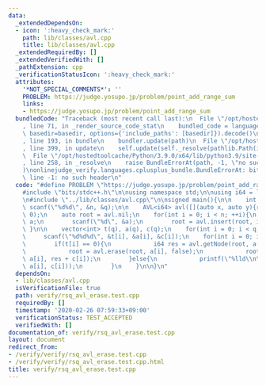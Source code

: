 ```yaml
---
data:
  _extendedDependsOn:
  - icon: ':heavy_check_mark:'
    path: lib/classes/avl.cpp
    title: lib/classes/avl.cpp
  _extendedRequiredBy: []
  _extendedVerifiedWith: []
  _pathExtension: cpp
  _verificationStatusIcon: ':heavy_check_mark:'
  attributes:
    '*NOT_SPECIAL_COMMENTS*': ''
    PROBLEM: https://judge.yosupo.jp/problem/point_add_range_sum
    links:
    - https://judge.yosupo.jp/problem/point_add_range_sum
  bundledCode: "Traceback (most recent call last):\n  File \"/opt/hostedtoolcache/Python/3.9.0/x64/lib/python3.9/site-packages/onlinejudge_verify/documentation/build.py\"\
    , line 71, in _render_source_code_stat\n    bundled_code = language.bundle(stat.path,\
    \ basedir=basedir, options={'include_paths': [basedir]}).decode()\n  File \"/opt/hostedtoolcache/Python/3.9.0/x64/lib/python3.9/site-packages/onlinejudge_verify/languages/cplusplus.py\"\
    , line 193, in bundle\n    bundler.update(path)\n  File \"/opt/hostedtoolcache/Python/3.9.0/x64/lib/python3.9/site-packages/onlinejudge_verify/languages/cplusplus_bundle.py\"\
    , line 399, in update\n    self.update(self._resolve(pathlib.Path(included), included_from=path))\n\
    \  File \"/opt/hostedtoolcache/Python/3.9.0/x64/lib/python3.9/site-packages/onlinejudge_verify/languages/cplusplus_bundle.py\"\
    , line 258, in _resolve\n    raise BundleErrorAt(path, -1, \"no such header\"\
    )\nonlinejudge_verify.languages.cplusplus_bundle.BundleErrorAt: bits/stdc++.h:\
    \ line -1: no such header\n"
  code: "#define PROBLEM \"https://judge.yosupo.jp/problem/point_add_range_sum\"\n\
    #include \"bits/stdc++.h\"\n\nusing namespace std;\n\nusing i64 = long long;\n\
    \n#include \"../lib/classes/avl.cpp\"\n\nsigned main(){\n\n    int n, q;\n   \
    \ scanf(\"%d%d\", &n, &q);\n\n    AVL<i64> avl([](auto x, auto y){return x + y;},\
    \ 0);\n    auto root = avl.nil;\n    for(int i = 0; i < n; ++i){\n        int\
    \ a;\n        scanf(\"%d\", &a);\n        root = avl.insert(root, i, a);\n   \
    \ }\n\n    vector<int> t(q), a(q), c(q);\n    for(int i = 0; i < q; ++i)\n   \
    \     scanf(\"%d%d%d\", &t[i], &a[i], &c[i]);\n    for(int i = 0; i < q; ++i){\n\
    \        if(t[i] == 0){\n            i64 res = avl.getNode(root, a[i])->val;\n\
    \            root = avl.erase(root, a[i], false);\n            root = avl.insert(root,\
    \ a[i], res + c[i]);\n        }else{\n            printf(\"%lld\\n\", avl.get(root,\
    \ a[i], c[i]));\n        }\n    }\n\n}\n"
  dependsOn:
  - lib/classes/avl.cpp
  isVerificationFile: true
  path: verify/rsq_avl_erase.test.cpp
  requiredBy: []
  timestamp: '2020-02-26 07:59:33+09:00'
  verificationStatus: TEST_ACCEPTED
  verifiedWith: []
documentation_of: verify/rsq_avl_erase.test.cpp
layout: document
redirect_from:
- /verify/verify/rsq_avl_erase.test.cpp
- /verify/verify/rsq_avl_erase.test.cpp.html
title: verify/rsq_avl_erase.test.cpp
---
```

